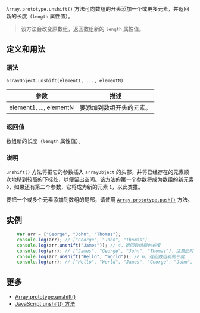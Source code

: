 `Array.prototype.unshift()` 方法可向数组的开头添加一个或更多元素，并返回新的长度（`length` 属性值）。

> 该方法会改变原数组，返回数组新的 `length` 属性值。

## 定义和用法

### 语法

`arrayObject.unshift(element1, ..., elementN)`

| 参数 | 描述 |
| --- | --- |
| element1, ..., elementN | 要添加到数组开头的元素。 |

### 返回值

数组新的长度（`length` 属性值）。

### 说明

`unshift()` 方法将把它的参数插入 `arrayObject` 的头部，并将已经存在的元素顺次地移到较高的下标处，以便留出空间。该方法的第一个参数将成为数组的新元素 `0`，如果还有第二个参数，它将成为新的元素 `1`，以此类推。

要把一个或多个元素添加到数组的尾部，请使用 [`Array.prototype.push()`](array-prototype-push.html) 方法。

## 实例

```javascript
    var arr = ["George", "John", "Thomas"];
    console.log(arr); // ["George", "John", "Thomas"] 
    console.log(arr.unshift("James")); // 4，返回数组新的长度
    console.log(arr); // ["James", "George", "John", "Thomas"]，注意此时数组发生了变化
    console.log(arr.unshift("Hello", "World")); // 6，返回数组新的长度
    console.log(arr); // ["Hello", "World", "James", "George", "John", "Thomas"]，注意此时数组发生了变化
```

## 更多

*   [Array.prototype.unshift()](https://developer.mozilla.org/zh-CN/docs/Web/JavaScript/Reference/Global_Objects/Array/unshift)
*   [JavaScript unshift() 方法](http://www.w3school.com.cn/jsref/jsref_unshift.asp)